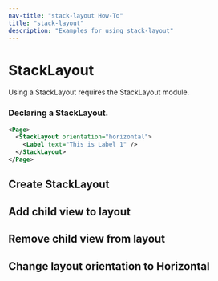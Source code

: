 ```yaml
---
nav-title: "stack-layout How-To"
title: "stack-layout"
description: "Examples for using stack-layout"
---
```

# StackLayout
Using a StackLayout requires the StackLayout module.
<snippet id='stack-layout-require'/>

### Declaring a StackLayout.
``` XML
<Page>
  <StackLayout orientation="horizontal">
    <Label text="This is Label 1" />
  </StackLayout>
</Page>
```

## Create StackLayout
<snippet id='stack-layout-new'/>
 
## Add child view to layout
<snippet id='stack-layout-addchild'/>

## Remove child view from layout
<snippet id='stack-layout-remove'/>

## Change layout orientation to Horizontal
<snippet id='stack-layout-horizontal'/>

